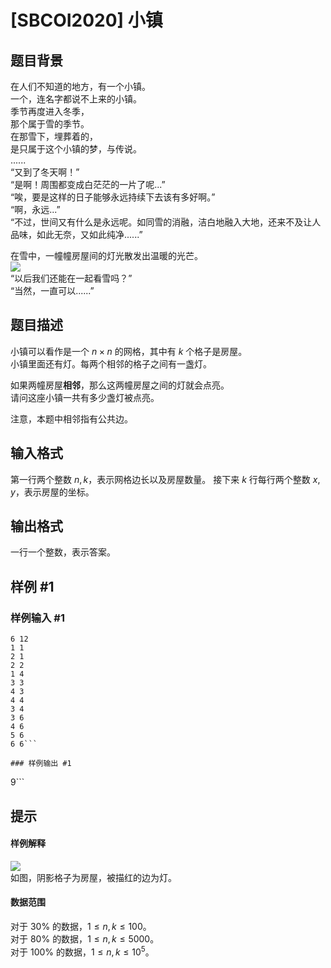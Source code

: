 # [SBCOI2020] 小镇

## 题目背景

在人们不知道的地方，有一个小镇。  
一个，连名字都说不上来的小镇。  
季节再度进入冬季，  
那个属于雪的季节。  
在那雪下，埋葬着的，  
是只属于这个小镇的梦，与传说。  
......   
“又到了冬天啊！”  
“是啊！周围都变成白茫茫的一片了呢...”  
“唉，要是这样的日子能够永远持续下去该有多好啊。”  
“啊，永远...”  
“不过，世间又有什么是永远呢。如同雪的消融，洁白地融入大地，还来不及让人品味，如此无奈，又如此纯净......”   

在雪中，一幢幢房屋间的灯光散发出温暖的光芒。  
![](https://cdn.luogu.com.cn/upload/image_hosting/j728ebas.png)  
“以后我们还能在一起看雪吗？”  
“当然，一直可以......”

## 题目描述

小镇可以看作是一个 $n \times n$ 的网格，其中有 $k$ 个格子是房屋。    
小镇里面还有灯。每两个相邻的格子之间有一盏灯。

如果两幢房屋**相邻**，那么这两幢房屋之间的灯就会点亮。  
请问这座小镇一共有多少盏灯被点亮。

注意，本题中相邻指有公共边。

## 输入格式

第一行两个整数 $n,k$，表示网格边长以及房屋数量。
接下来 $k$ 行每行两个整数 $x,y$，表示房屋的坐标。

## 输出格式

一行一个整数，表示答案。

## 样例 #1

### 样例输入 #1
```
6 12
1 1
2 1
2 2
1 4
3 3
4 3
4 4
3 4
3 6
4 6
5 6
6 6```

### 样例输出 #1

```
9```

## 提示

#### 样例解释

![](https://cdn.luogu.com.cn/upload/image_hosting/tbjkl3ul.png)  
如图，阴影格子为房屋，被描红的边为灯。

#### 数据范围

对于 $30\%$ 的数据，$1 \leq n,k \leq 100$。  
对于 $80\%$ 的数据，$1 \leq n,k \leq 5000$。  
对于 $100\%$ 的数据，$1 \le n,k \le 10^5$。  

